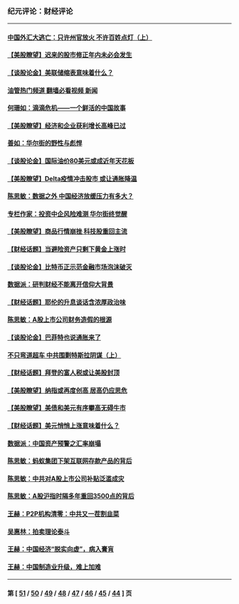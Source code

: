### 纪元评论：财经评论
---
#### [中国外汇大逃亡：只许州官放火 不许百姓点灯（上）](../../pages/nsc1026/n13228773.md?09170330) 
#### [【美股瞭望】迟来的股市修正年内未必会发生](../../pages/nsc1026/n13223100.md?09170330) 
#### [【谈股论金】美联储缩表意味着什么？](../../pages/nsc1026/n13174610.md?09170330) 
#### [油管热门频道 翻墙必看视频 新闻](ok?09170330)
#### [何珊如：滴滴危机——一个鲜活的中国故事](../../pages/nsc1026/n13151962.md?09170330) 
#### [【美股瞭望】经济和企业获利增长高峰已过](../../pages/nsc1026/n13134466.md?09170330) 
#### [善如：华尔街的野性与彪悍](../../pages/nsc1026/n13112664.md?09170330) 
#### [【谈股论金】国际油价80美元或成近年天花板](../../pages/nsc1026/n13108524.md?09170330) 
#### [【美股瞭望】Delta疫情冲击股市 或让通胀降温](../../pages/nsc1026/n13100297.md?09170330) 
#### [陈思敏：数据之外 中国经济放缓压力有多大？](../../pages/nsc1026/n13085576.md?09170330) 
#### [专栏作家：投资中企风险难测 华尔街终觉醒](../../pages/nsc1026/n13079366.md?09170330) 
#### [【美股瞭望】商品行情崩挫 科技股重回主流](../../pages/nsc1026/n13029798.md?09170330) 
#### [【财经话题】当避险资产只剩下黄金上涨时](../../pages/nsc1026/n12975626.md?09170330) 
#### [【谈股论金】比特币正示范金融市场泡沫破灭](../../pages/nsc1026/n12961769.md?09170330) 
#### [数据派：研判财经不能离开信仰大背景](../../pages/nsc1026/n12932684.md?09170330) 
#### [【财经话题】耶伦的升息谈话含浓厚政治味](../../pages/nsc1026/n12927299.md?09170330) 
#### [陈思敏：A股上市公司财务造假的根源](../../pages/nsc1026/n11229323.md?09170330) 
#### [【谈股论金】巴菲特也说通胀来了](../../pages/nsc1026/n12922463.md?09170330) 
#### [不只弯道超车 中共围剿特斯拉阴谋（上）](../../pages/nsc1026/n12919595.md?09170330) 
#### [【财经话题】拜登的富人税或让美股封顶](../../pages/nsc1026/n12899125.md?09170330) 
#### [【美股瞭望】纳指或再度创高 居高仍应思危](../../pages/nsc1026/n12878350.md?09170330) 
#### [【美股瞭望】美债和美元有序攀高无碍牛市](../../pages/nsc1026/n12844459.md?09170330) 
#### [【财经话题】美元悄悄上涨意味着什么？](../../pages/nsc1026/n12798222.md?09170330) 
#### [数据派：中国资产预警之汇率崩塌](../../pages/nsc1026/n12774242.md?09170330) 
#### [陈思敏：蚂蚁集团下架互联网存款产品的背后](../../pages/nsc1026/n12719862.md?09170330) 
#### [陈思敏：中共对A股上市公司补贴泛滥成灾](../../pages/nsc1026/n12713263.md?09170330) 
#### [陈思敏：A股沪指时隔多年重回3500点的背后](../../pages/nsc1026/n12675538.md?09170330) 
#### [王赫：P2P机构清零：中共又一茬割韭菜](../../pages/nsc1026/n12614544.md?09170330) 
#### [吴惠林：拍卖理论泰斗](../../pages/nsc1026/n12591360.md?09170330) 
#### [王赫：中国经济“脱实向虚”，病入膏肓](../../pages/nsc1026/n12564946.md?09170330) 
#### [王赫：中国制造业升级，难上加难](../../pages/nsc1026/n12559461.md?09170330) 

---
#### 第 [ [51](./51.md?09170330) / [50](./50.md?09170330) / [49](./49.md?09170330) / [48](./48.md?09170330) / [47](./47.md?09170330) / [46](./46.md?09170330) / [45](./45.md?09170330) / [44](./44.md?09170330) ] 页
